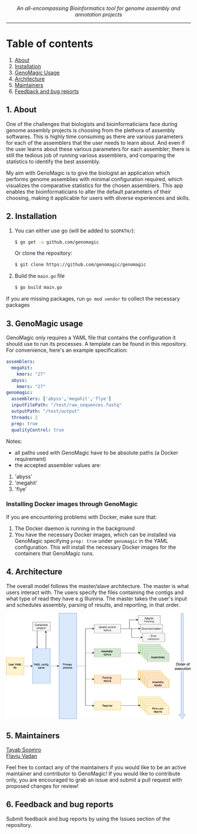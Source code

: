 <p align="center">
    <img src="https://user-images.githubusercontent.com/19979068/77257398-9cedfe80-6c39-11ea-890a-9167ffd1b374.png" alt="">
    <br /><i>An all-encompassing Bioinformatics tool for genome assembly and annotation projects</i><br>
</p>

---

# Table of contents

1. [About](#1-about) </br>
1. [Installation](#2-installation)
1. [GenoMagic Usage](#3-genomagic-usage)
1. [Architecture](#4-architecture)
1. [Maintainers](#5-maintainers)
1. [Feedback and bug reports](#6-feedback-and-bug-reports)

## 1. About

One of the challenges that biologists and bioinformaticians face during genome assembly projects is choosing from the plethora of assembly softwares. This is highly time consuming as there are various parameters for each of the assemblers that the user needs to learn about. And even if the user learns about these various parameters for each assembler; there is still the tedious job of running various assemblers, and comparing the statistics to identify the best assembly.

My aim with GenoMagic is to give the biologist an application which performs genome assemblies with minimal configuration required, which visualizes the comparative statistics for the chosen assemblers. This app enables the bioinformaticians to alter the default parameters of their choosing, making it applicable for users with diverse experiences and skills.

 
## 2. Installation

1. You can either use go (will be added to `$GOPATH/`):
    ```sh
    $ go get -u github.com/genomagic
    ```
    
    Or clone the repository:  
    ```sh
    $ git clone https://github.com/genomagic/genomagic
    ```
1. Build the `main.go` file
    ```sh
    $ go build main.go
    ```

If you are missing packages, run `go mod vendor` to collect the necessary packages

## 3. GenoMagic usage

GenoMagic only requires a YAML file that contains the configuration it should use to run its processes. A template can 
be found in this repository. For convenience, here's an example specification:

```yaml
assemblers:
  megahit:
    kmers: "27"
  abyss:
    kmers: "27"
genomagic:
  assemblers: ['abyss','megahit','flye']
  inputFilePath: "/test/raw_sequences.fastq"
  outputPath: "/test/output"
  threads: 2
  prep: true
  qualityControl: true
```
Notes: 
 - all paths used with GenoMagic have to be absolute paths (a Docker requirement)
 - the accepted assembler values are:
1. 'abyss'
1. 'megahit'
1. 'flye'

### Installing Docker images through GenoMagic

If you are encountering problems with Docker, make sure that:
1. The Docker daemon is running in the background
1. You have the necessary Docker images, which can be installed via GenoMagic specifying `prep: true` under `genomagic`
in the YAML configuration. This will install the necessary Docker images for the containers that GenoMagic 
runs.

## 4. Architecture

The overall model follows the master/slave architecture. The master is what users interact with. 
The users specify the files containing the contigs and what type of read they have e.g Illumina. 
The master takes the user's input and schedules assembly, parsing of results, and reporting, in that order. 

![](./architecture.png)

## 5. Maintainers

[Tayab Soomro](https://github.com/tayabsoomro)  
[Flaviu Vadan](https://github.com/flaviuvadan)

Feel free to contact any of the maintainers if you would like to be an active 
maintainer and contributor to GenoMagic! If you would like to contribute only,
you are encouraged to grab an issue and submit a pull request with proposed
changes for review! 

## 6. Feedback and bug reports

Submit feedback and bug reports by using the Issues section of the repository.

